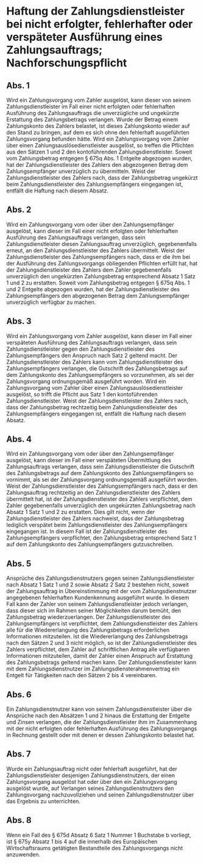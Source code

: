 # Haftung der Zahlungsdienstleister bei nicht erfolgter, fehlerhafter oder verspäteter Ausführung eines Zahlungsauftrags; Nachforschungspflicht



## Abs. 1

 Wird ein Zahlungsvorgang vom Zahler ausgelöst, kann dieser von seinem Zahlungsdienstleister im Fall einer nicht erfolgten oder fehlerhaften Ausführung des Zahlungsauftrags die unverzügliche und ungekürzte Erstattung des Zahlungsbetrags verlangen. Wurde der Betrag einem Zahlungskonto des Zahlers belastet, ist dieses Zahlungskonto wieder auf den Stand zu bringen, auf dem es sich ohne den fehlerhaft ausgeführten Zahlungsvorgang befunden hätte. Wird ein Zahlungsvorgang vom Zahler über einen Zahlungsauslösedienstleister ausgelöst, so treffen die Pflichten aus den Sätzen 1 und 2 den kontoführenden Zahlungsdienstleister. Soweit vom Zahlungsbetrag entgegen § 675q Abs. 1 Entgelte abgezogen wurden, hat der Zahlungsdienstleister des Zahlers den abgezogenen Betrag dem Zahlungsempfänger unverzüglich zu übermitteln. Weist der Zahlungsdienstleister des Zahlers nach, dass der Zahlungsbetrag ungekürzt beim Zahlungsdienstleister des Zahlungsempfängers eingegangen ist, entfällt die Haftung nach diesem Absatz.

## Abs. 2

 Wird ein Zahlungsvorgang vom oder über den Zahlungsempfänger ausgelöst, kann dieser im Fall einer nicht erfolgten oder fehlerhaften Ausführung des Zahlungsauftrags verlangen, dass sein Zahlungsdienstleister diesen Zahlungsauftrag unverzüglich, gegebenenfalls erneut, an den Zahlungsdienstleister des Zahlers übermittelt. Weist der Zahlungsdienstleister des Zahlungsempfängers nach, dass er die ihm bei der Ausführung des Zahlungsvorgangs obliegenden Pflichten erfüllt hat, hat der Zahlungsdienstleister des Zahlers dem Zahler gegebenenfalls unverzüglich den ungekürzten Zahlungsbetrag entsprechend Absatz 1 Satz 1 und 2 zu erstatten. Soweit vom Zahlungsbetrag entgegen § 675q Abs. 1 und 2 Entgelte abgezogen wurden, hat der Zahlungsdienstleister des Zahlungsempfängers den abgezogenen Betrag dem Zahlungsempfänger unverzüglich verfügbar zu machen.

## Abs. 3

 Wird ein Zahlungsvorgang vom Zahler ausgelöst, kann dieser im Fall einer verspäteten Ausführung des Zahlungsauftrags verlangen, dass sein Zahlungsdienstleister gegen den Zahlungsdienstleister des Zahlungsempfängers den Anspruch nach Satz 2 geltend macht. Der Zahlungsdienstleister des Zahlers kann vom Zahlungsdienstleister des Zahlungsempfängers verlangen, die Gutschrift des Zahlungsbetrags auf dem Zahlungskonto des Zahlungsempfängers so vorzunehmen, als sei der Zahlungsvorgang ordnungsgemäß ausgeführt worden. Wird ein Zahlungsvorgang vom Zahler über einen Zahlungsauslösedienstleister ausgelöst, so trifft die Pflicht aus Satz 1 den kontoführenden Zahlungsdienstleister. Weist der Zahlungsdienstleister des Zahlers nach, dass der Zahlungsbetrag rechtzeitig beim Zahlungsdienstleister des Zahlungsempfängers eingegangen ist, entfällt die Haftung nach diesem Absatz.

## Abs. 4

 Wird ein Zahlungsvorgang vom oder über den Zahlungsempfänger ausgelöst, kann dieser im Fall einer verspäteten Übermittlung des Zahlungsauftrags verlangen, dass sein Zahlungsdienstleister die Gutschrift des Zahlungsbetrags auf dem Zahlungskonto des Zahlungsempfängers so vornimmt, als sei der Zahlungsvorgang ordnungsgemäß ausgeführt worden. Weist der Zahlungsdienstleister des Zahlungsempfängers nach, dass er den Zahlungsauftrag rechtzeitig an den Zahlungsdienstleister des Zahlers übermittelt hat, ist der Zahlungsdienstleister des Zahlers verpflichtet, dem Zahler gegebenenfalls unverzüglich den ungekürzten Zahlungsbetrag nach Absatz 1 Satz 1 und 2 zu erstatten. Dies gilt nicht, wenn der Zahlungsdienstleister des Zahlers nachweist, dass der Zahlungsbetrag lediglich verspätet beim Zahlungsdienstleister des Zahlungsempfängers eingegangen ist. In diesem Fall ist der Zahlungsdienstleister des Zahlungsempfängers verpflichtet, den Zahlungsbetrag entsprechend Satz 1 auf dem Zahlungskonto des Zahlungsempfängers gutzuschreiben.

## Abs. 5

 Ansprüche des Zahlungsdienstnutzers gegen seinen Zahlungsdienstleister nach Absatz 1 Satz 1 und 2 sowie Absatz 2 Satz 2 bestehen nicht, soweit der Zahlungsauftrag in Übereinstimmung mit der vom Zahlungsdienstnutzer angegebenen fehlerhaften Kundenkennung ausgeführt wurde. In diesem Fall kann der Zahler von seinem Zahlungsdienstleister jedoch verlangen, dass dieser sich im Rahmen seiner Möglichkeiten darum bemüht, den Zahlungsbetrag wiederzuerlangen. Der Zahlungsdienstleister des Zahlungsempfängers ist verpflichtet, dem Zahlungsdienstleister des Zahlers alle für die Wiedererlangung des Zahlungsbetrags erforderlichen Informationen mitzuteilen. Ist die Wiedererlangung des Zahlungsbetrags nach den Sätzen 2 und 3 nicht möglich, so ist der Zahlungsdienstleister des Zahlers verpflichtet, dem Zahler auf schriftlichen Antrag alle verfügbaren Informationen mitzuteilen, damit der Zahler einen Anspruch auf Erstattung des Zahlungsbetrags geltend machen kann. Der Zahlungsdienstleister kann mit dem Zahlungsdienstnutzer im Zahlungsdiensterahmenvertrag ein Entgelt für Tätigkeiten nach den Sätzen 2 bis 4 vereinbaren.

## Abs. 6

 Ein Zahlungsdienstnutzer kann von seinem Zahlungsdienstleister über die Ansprüche nach den Absätzen 1 und 2 hinaus die Erstattung der Entgelte und Zinsen verlangen, die der Zahlungsdienstleister ihm im Zusammenhang mit der nicht erfolgten oder fehlerhaften Ausführung des Zahlungsvorgangs in Rechnung gestellt oder mit denen er dessen Zahlungskonto belastet hat.

## Abs. 7

 Wurde ein Zahlungsauftrag nicht oder fehlerhaft ausgeführt, hat der Zahlungsdienstleister desjenigen Zahlungsdienstnutzers, der einen Zahlungsvorgang ausgelöst hat oder über den ein Zahlungsvorgang ausgelöst wurde, auf Verlangen seines Zahlungsdienstnutzers den Zahlungsvorgang nachzuvollziehen und seinen Zahlungsdienstnutzer über das Ergebnis zu unterrichten.

## Abs. 8

 Wenn ein Fall des § 675d Absatz 6 Satz 1 Nummer 1 Buchstabe b vorliegt, ist § 675y Absatz 1 bis 4 auf die innerhalb des Europäischen Wirtschaftsraums getätigten Bestandteile des Zahlungsvorgangs nicht anzuwenden. 

